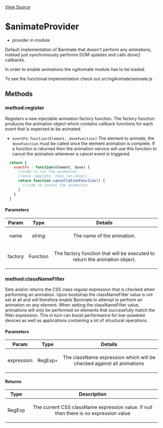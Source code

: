 

[View Source](http://github.com///tree/master/#L4097)



# $animateProvider






* provider in module []()






Default implementation of $animate that doesn't perform any animations, instead just
synchronously performs DOM
updates and calls done() callbacks.

In order to enable animations the ngAnimate module has to be loaded.

To see the functional implementation check out src/ngAnimate/animate.js







  




## Methods
### method:register
Registers a new injectable animation factory function. The factory function produces the
animation object which contains callback functions for each event that is expected to be
animated.

  * `eventFn`: `function(Element, doneFunction)` The element to animate, the `doneFunction`
  must be called once the element animation is complete. If a function is returned then the
  animation service will use this function to cancel the animation whenever a cancel event is
  triggered.


```js
  return {
    eventFn : function(element, done) {
      //code to run the animation
      //once complete, then run done()
      return function cancellationFunction() {
        //code to cancel the animation
      }
    }
  }
```


#### Parameters

| Param | Type | Details |
| :--: | :--: | :--: |
| name | string | <p>The name of the animation.</p>  |
| factory | Function | <p>The factory function that will be executed to return the animation object.</p>  |






### method:classNameFilter
Sets and/or returns the CSS class regular expression that is checked when performing
an animation. Upon bootstrap the classNameFilter value is not set at all and will
therefore enable $animate to attempt to perform an animation on any element.
When setting the classNameFilter value, animations will only be performed on elements
that successfully match the filter expression. This in turn can boost performance
for low-powered devices as well as applications containing a lot of structural operations.


#### Parameters

| Param | Type | Details |
| :--: | :--: | :--: |
| expression | RegExp= | <p>The className expression which will be checked against all animations</p>  |




#### Returns</h4>

| Type | Description |
| :--: | :--: |
| RegExp | <p>The current CSS className expression value. If null then there is no expression value</p>  |










